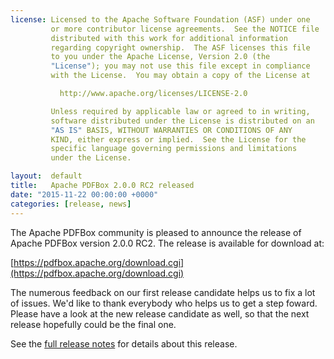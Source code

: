 ```yaml
---
license: Licensed to the Apache Software Foundation (ASF) under one
         or more contributor license agreements.  See the NOTICE file
         distributed with this work for additional information
         regarding copyright ownership.  The ASF licenses this file
         to you under the Apache License, Version 2.0 (the
         "License"); you may not use this file except in compliance
         with the License.  You may obtain a copy of the License at

           http://www.apache.org/licenses/LICENSE-2.0

         Unless required by applicable law or agreed to in writing,
         software distributed under the License is distributed on an
         "AS IS" BASIS, WITHOUT WARRANTIES OR CONDITIONS OF ANY
         KIND, either express or implied.  See the License for the
         specific language governing permissions and limitations
         under the License.

layout:  default
title:   Apache PDFBox 2.0.0 RC2 released
date: "2015-11-22 00:00:00 +0000"
categories: [release, news]
---
```


The Apache PDFBox community is pleased to announce the release of
Apache PDFBox version 2.0.0 RC2. The release is available for download at:

[https://pdfbox.apache.org/download.cgi](https://pdfbox.apache.org/download.cgi)

The numerous feedback on our first release candidate helps us to fix a lot
of issues. We'd like to thank everybody who helps us to get a step foward.
Please have a look at the new release candidate as well, so that the next
release hopefully could be the final one.

See the [full release notes](https://issues.apache.org/jira/secure/ReleaseNote.jspa?projectId=12310760&version=12319281) for details about this release.
